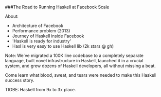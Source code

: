 ###The Road to Running Haskell at Facebook Scale

About:
- Architecture of Facebook
- Performance problem (2013)
- Journey of Haskell inside Facebook
- 'Haskell is ready for industry'
- Haxl is very easy to use Haskell lib (2k stars @ gh)


Note:
We've migrated a 100K line codebase to a completely separate language, 
built novel infrastructure in Haskell, launched it in a crucial system, 
and grew dozens of Haskell developers, all without missing a beat. 

Come learn what blood, sweat, and tears were needed to make this Haskell success story.

TIOBE: Haskell from 9x to 3x place.
